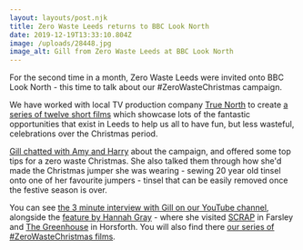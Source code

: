 ```yaml
---
layout: layouts/post.njk
title: Zero Waste Leeds returns to BBC Look North
date: 2019-12-19T13:33:10.804Z
image: /uploads/28448.jpg
image_alt: Gill from Zero Waste Leeds at BBC Look North
---
```

For the second time in a month, Zero Waste Leeds were invited onto BBC Look North - this time to talk about our #ZeroWasteChristmas campaign.

We have worked with local TV production company [True North](https://www.truenorth.tv/) to create [a series of twelve short films](https://www.youtube.com/playlist?list=PLcImqkHEpk0pB_bvCe8dLyhwYma2pn3zg) which showcase lots of the fantastic opportunities that exist in Leeds to help us all to have fun, but less wasteful, celebrations over the Christmas period.

[Gill chatted with Amy and Harry](https://www.youtube.com/watch?v=cJjW-naPrPs&list=PLcImqkHEpk0pDsTaCJj5W-HwD7-3SDQ3I&index=2&t=0s) about the campaign, and offered some top tips for a zero waste Christmas.  She also talked them through how she'd made the Christmas jumper she was wearing - sewing 20 year old tinsel onto one of her favourite jumpers - tinsel that can be easily removed once the festive season is over.  

You can see [the 3 minute interview with Gill on our YouTube channel](https://www.youtube.com/watch?v=cJjW-naPrPs&list=PLcImqkHEpk0pDsTaCJj5W-HwD7-3SDQ3I&index=2&t=0s), alongside the [feature by Hannah Gray](https://www.youtube.com/watch?v=OHPiKOb8q3U&feature=youtu.be) - where she visited [SCRAP](https://www.scrapstuff.co.uk/) in Farsley and [The Greenhouse](https://www.thegreenhousehorsforth.co.uk/) in Horsforth.  You will also find there [our series of #ZeroWasteChristmas films](https://www.youtube.com/playlist?list=PLcImqkHEpk0pB_bvCe8dLyhwYma2pn3zg).
